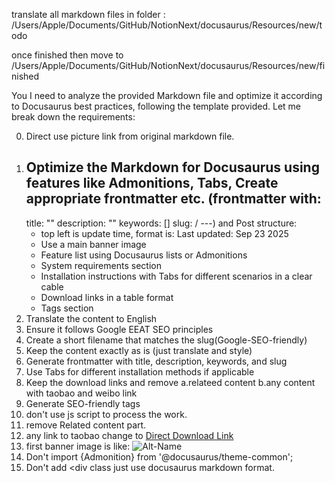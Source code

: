 translate all markdown files in folder :
/Users/Apple/Documents/GitHub/NotionNext/docusaurus/Resources/new/todo

once finished then move to /Users/Apple/Documents/GitHub/NotionNext/docusaurus/Resources/new/finished

You I need to analyze the provided Markdown file and optimize it according to Docusaurus best practices, following the template provided. Let me break down the requirements:


0. Direct use picture link from original markdown file.
1. Optimize the Markdown for Docusaurus using features like Admonitions, Tabs, Create appropriate frontmatter etc.
(frontmatter with:
    ---
    title: ""
    description: ""
    keywords: []
    slug: /
    ---)
and Post structure:
   - top left is update time, format is: Last updated: Sep 23 2025
   - Use a main banner image
   - Feature list using Docusaurus lists or Admonitions
   - System requirements section
   - Installation instructions with Tabs for different scenarios in a clear cable
   - Download links in a table format
   - Tags section
2. Translate the content to English
3. Ensure it follows Google EEAT SEO principles
4. Create a short filename that matches the slug(Google-SEO-friendly)
5. Keep the content exactly as is (just translate and style)
6. Generate frontmatter with title, description, keywords, and slug
7. Use Tabs for different installation methods if applicable
8. Keep the download links and remove a.relateed content b.any content with taobao and weibo link
9. Generate SEO-friendly tags
10. don't use js script to process the work.
11. remove Related content part.
12. any link to taobao change to [Direct Download Link](https://wa.me/8613237610083)
13. first banner image is like: 
    ![Alt-Name](https://www.gfxcamp.com/wp-content/uploads/2025/09/image.jpg)
14. Don't import {Admonition} from '@docusaurus/theme-common';
15. Don't add <div class just use docusaurus markdown format.


